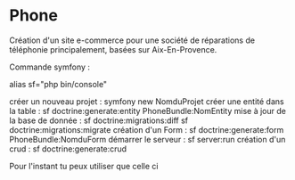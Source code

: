 Phone
=====

Création d'un site e-commerce pour une société de réparations de téléphonie principalement, basées sur Aix-En-Provence.

Commande symfony : 

alias sf="php bin/console"

créer un nouveau projet : symfony new NomduProjet
créer une entité dans la table : sf doctrine:generate:entity PhoneBundle:NomEntity
mise à jour de la base de donnée : sf doctrine:migrations:diff
                                   sf doctrine:migrations:migrate
création d'un Form : sf doctrine:generate:form PhoneBundle:NomduForm
démarrer le serveur : sf server:run
création d'un crud : sf doctrine:generate:crud

Pour l'instant tu peux utiliser que celle ci 


